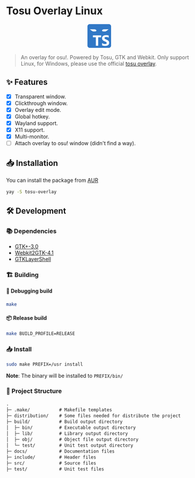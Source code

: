 # Tosu Overlay Linux

<p align="center">
  <img src="./logo.svg" width="64" height="64">
</p>

> An overlay for osu!. Powered by Tosu, GTK and Webkit.
> Only support Linux, for Windows, please use the official [tosu overlay](https://github.com/tosuapp/tosu).

## ✨ Features

- [x] Transparent window.
- [x] Clickthrough window.
- [x] Overlay edit mode.
- [x] Global hotkey.
- [x] Wayland support.
- [x] X11 support.
- [x] Multi-monitor.
- [ ] Attach overlay to osu! window (didn't find a way).

## 📥 Installation

You can install the package from [AUR](https://aur.archlinux.org/packages/tosu-overlay/)

```sh
yay -S tosu-overlay
```

## 🛠️ Development

### 📚 Dependencies

- [GTK+-3.0](https://gitlab.gnome.org/GNOME/gtk/)
- [Webkit2GTK-4.1](https://webkitgtk.org/)
- [GTKLayerShell](https://github.com/wmww/gtk-layer-shell)

### 🏗️ Building

#### 🐞 Debugging build

```sh
make
```

#### 📦 Release build

```sh
make BUILD_PROFILE=RELEASE
```

### 📥 Install

```sh
sudo make PREFIX=/usr install
```

**Note**: The binary will be installed to `PREFIX/bin/`

### 🪾 Project Structure

```
.
├─ .make/           # Makefile templates
├─ distribution/    # Some files needed for distribute the project
├─ build/           # Build output directory
│  ├─ bin/          # Executable output directory
│  ├─ lib/          # Library output directory
│  ├─ obj/          # Object file output directory
│  └─ test/         # Unit test output directory
├─ docs/            # Documentation files
├─ include/         # Header files
├─ src/             # Source files
├─ test/            # Unit test files
```
